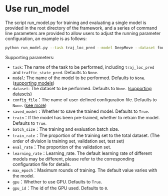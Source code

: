 # Use run_model

The script run_model.py for training and evaluating a single model is provided in the root directory of the framework, and a series of command line parameters are provided to allow users to adjust the running parameter configuration, an example is as follows:

```sh
python run_model.py --task traj_loc_pred --model DeepMove --dataset foursquare_tky
```
Supporting parameters:

- `task`: The name of the task to be performed, including `traj_loc_pred` and `traffic_state_pred`. Defaults to `None`.
- `model`: The name of the model to be performed. Defaults to `None`. ([supporting models](../model))
- `dataset`: The dataset to be performed. Defaults to `None`. ([supporting datasets](../data/raw_data.md))
- `config_file`：The name of user-defined configuration file. Defaults to `None`. ([see more](../config_settings.md))
- `saved_model`：Whether to save the trained model. Defaults to `True`.
- `train`：If the model has been pre-trained, whether to retrain the model. Defaults to `True`.
- `batch_size`：The training and evaluation batch size.
- `train_rate`：The proportion of the training set to the total dataset. (The order of division is training set, validation set, test set)
- `eval_rate`：The proportion of the validation set.
- `learning_rate`：Learning_rate. The default learning rate of different models may be different, please refer to the corresponding configuration file for details.
- `max_epoch`：Maximum rounds of training. The default value varies with the model.
- `gpu`：Whether to use GPU. Defaults to `True`.
- `gpu_id`：The id of the GPU used. Defaults to `0`.
